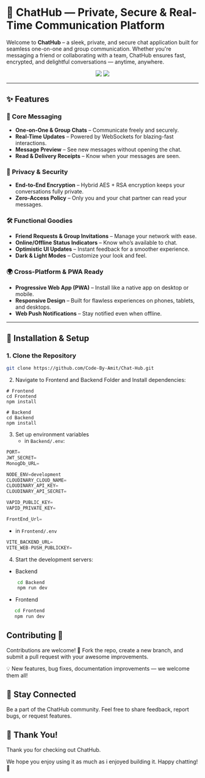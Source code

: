 # 🔐 ChatHub — Private, Secure & Real-Time Communication Platform

Welcome to **ChatHub** – a sleek, private, and secure chat application built for seamless one-on-one and group communication. Whether you're messaging a friend or collaborating with a team, ChatHub ensures fast, encrypted, and delightful conversations — anytime, anywhere.

<p align="center">
  <img src="https://img.shields.io/badge/Status-Active-brightgreen?style=flat-square" />
  <img src="https://img.shields.io/badge/Made%20with-💖%20by%20Amit-blueviolet?style=flat-square" />
</p>

---

## ✨ Features

### 💬 Core Messaging
- **One-on-One & Group Chats** – Communicate freely and securely.
- **Real-Time Updates** – Powered by WebSockets for blazing-fast interactions.
- **Message Preview** – See new messages without opening the chat.
- **Read & Delivery Receipts** – Know when your messages are seen.

### 🔐 Privacy & Security
- **End-to-End Encryption** – Hybrid AES + RSA encryption keeps your conversations fully private.
- **Zero-Access Policy** – Only you and your chat partner can read your messages.

### 🛠️ Functional Goodies
- **Friend Requests & Group Invitations** – Manage your network with ease.
- **Online/Offline Status Indicators** – Know who’s available to chat.
- **Optimistic UI Updates** – Instant feedback for a smoother experience.
- **Dark & Light Modes** – Customize your look and feel.

### 🌍 Cross-Platform & PWA Ready
- **Progressive Web App (PWA)** – Install like a native app on desktop or mobile.
- **Responsive Design** – Built for flawless experiences on phones, tablets, and desktops.
- **Web Push Notifications** – Stay notified even when offline.

---

## 🚀 Installation & Setup

### 1. Clone the Repository
```bash
git clone https://github.com/Code-By-Amit/Chat-Hub.git
```

2. Navigate to Frontend and Backend Folder and Install dependencies:
```
# Frontend
cd Frontend 
npm install

# Backend
cd Backend
npm install
```

3. Set up environment variables
   - in `Backend/.env`:
```javascript
PORT=
JWT_SECRET=
MonogDb_URL=

NODE_ENV=development
CLOUDINARY_CLOUD_NAME=
CLOUDINARY_API_KEY=
CLOUDINARY_API_SECRET=

VAPID_PUBLIC_KEY=
VAPID_PRIVATE_KEY=

FrontEnd_Url=
```

- in `Frontend/.env`
```javascript
VITE_BACKEND_URL=
VITE_WEB-PUSH_PUBLICKEY=
``` 

4. Start the development servers:
- Backend 
``` bash
    cd Backend
    npm run dev
```
- Frontend
```bash
   cd Frontend
   npm run dev
```

## Contributing 🤝
Contributions are welcome! 🎉
Fork the repo, create a new branch, and submit a pull request with your awesome improvements.

 💡 New features, bug fixes, documentation improvements — we welcome them all!

 ## 📣 Stay Connected
 Be a part of the ChatHub community. Feel free to share feedback, report bugs, or request features.

## 💖 Thank You!
Thank you for checking out ChatHub.

We hope you enjoy using it as much as i enjoyed building it.
Happy chatting! 🚀
